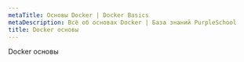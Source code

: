 ```yaml
---
metaTitle: Основы Docker | Docker Basics
metaDescription: Всё об основах Docker | База знаний PurpleSchool
title: Docker основы
---
```


Docker основы
